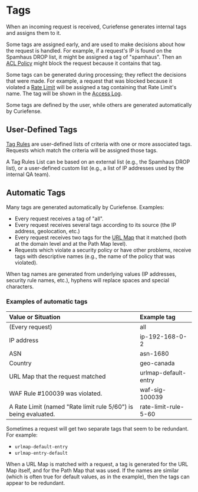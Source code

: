 # Tags

When an incoming request is received, Curiefense generates internal tags and assigns them to it. 

Some tags are assigned early, and are used to make decisions about how the request is handled. For example, if a request's IP is found on the Spamhaus DROP list, it might be assigned a tag of "spamhaus". Then an [ACL Policy](../settings/policies-rules/acl-policies.md) might block the request because it contains that tag.

Some tags can be generated during processing; they reflect the decisions that were made. For example, a request that was blocked because it violated a [Rate Limit](../settings/policies-rules/rate-limits.md) will be assigned a tag containing that Rate Limit's name. The tag will be shown in the [Access Log](../analytics/kibana.md).

Some tags are defined by the user, while others are generated automatically by Curiefense.

## User-Defined Tags

[Tag Rules](../settings/policies-rules/tag-rules.md) are user-defined lists of criteria with one or more associated tags. Requests which match the criteria will be assigned those tags. 

A Tag Rules List can be based on an external list \(e.g., the Spamhaus DROP list\), or a user-defined custom list \(e.g., a list of IP addresses used by the internal QA team\). 

## Automatic Tags

Many tags are generated automatically by Curiefense. Examples:

* Every request receives a tag of "all".
* Every request receives several tags according to its source \(the IP address, geolocation, etc.\)
* Every request receives two tags for the [URL Map](../settings/policies-rules/url-maps.md) that it matched \(both at the domain level and at the Path Map level\).
* Requests which violate a security policy or have other problems, receive tags with descriptive names \(e.g., the name of the policy that was violated\).

When tag names are generated from underlying values \(IP addresses, security rule names, etc.\), hyphens will replace spaces and special characters.

### Examples of automatic tags

| Value or Situation | Example tag |
| :--- | :--- |
| \(Every request\) | all |
| IP address | ip-192-168-0-2 |
| ASN | asn-1680 |
| Country | geo-canada |
| URL Map that the request matched | urlmap-default-entry |
| WAF Rule \#100039 was violated. | waf-sig-100039 |
| A Rate Limit \(named "Rate limit rule 5/60"\) is being evaluated. | rate-limit-rule-5-60 |

Sometimes a request will get two separate tags that seem to be redundant. For example:

* `urlmap-default-entry`
* `urlmap-entry-default`

When a URL Map is matched with a request, a tag is generated for the URL Map itself, and for the Path Map that was used. If the names are similar \(which is often true for default values, as in the example\), then the tags can appear to be redundant.

